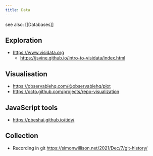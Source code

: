 ```yaml
---
title: Data
---
```


see also: [[Databases]]

## Exploration

- https://www.visidata.org
  - https://jsvine.github.io/intro-to-visidata/index.html

## Visualisation

- https://observablehq.com/@observablehq/plot
- https://octo.github.com/projects/repo-visualization

## JavaScript tools

- https://pbeshai.github.io/tidy/

## Collection

- Recording in git https://simonwillison.net/2021/Dec/7/git-history/
